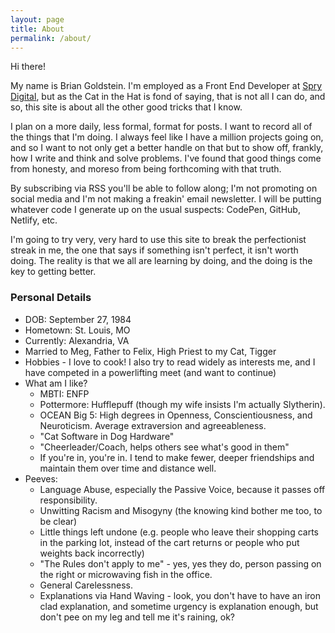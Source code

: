 ```yaml
---
layout: page
title: About
permalink: /about/
---
```


Hi there!

My name is Brian Goldstein. I'm employed as a Front End Developer at [Spry Digital](https://sprydigital.com/ "Spry Digital"), but as the Cat in the Hat is fond of saying, that is not all I can do, and so, this site is about all the other good tricks that I know. 

I plan on a more daily, less formal, format for posts. I want to record all of the things that I'm doing. I always feel like I have a million projects going on, and so I want to not only get a better handle on that but to show off, frankly, how I write and think and solve problems. I've found that good things come from honesty, and moreso from being forthcoming with that truth.  

By subscribing via RSS you'll be able to follow along; I'm not promoting on social media and I'm not making a freakin' email newsletter. I will be putting whatever code I generate up on the usual suspects: CodePen, GitHub, Netlify, etc. 

I'm going to try very, very hard to use this site to break the perfectionist streak in me, the one that says if something isn't perfect, it isn't worth doing. The reality is that we all are learning by doing, and the doing is the key to getting better. 

### Personal Details 

+ DOB: September 27, 1984
+ Hometown: St. Louis, MO
+ Currently: Alexandria, VA
+ Married to Meg, Father to Felix, High Priest to my Cat, Tigger
+ Hobbies - I love to cook! I also try to read widely as interests me, and I have competed in a powerlifting meet (and want to continue)
+ What am I like? 
	+ MBTI: ENFP
	+ Pottermore: Hufflepuff (though my wife insists I'm actually Slytherin).
	+ OCEAN Big 5: High degrees in Openness, Conscientiousness, and Neuroticism. Average extraversion and agreeableness.
	+ "Cat Software in Dog Hardware" 
	+ "Cheerleader/Coach, helps others see what's good in them"
	+ If you're in, you're in. I tend to make fewer, deeper friendships and maintain them over time and distance well. 
+ Peeves:
	+ Language Abuse, especially the Passive Voice, because it passes off responsibility.
	+ Unwitting Racism and Misogyny (the knowing kind bother me too, to be clear)
	+ Little things left undone (e.g. people who leave their shopping carts in the parking lot, instead of the cart returns or people who put weights back incorrectly)
	+ "The Rules don't apply to me" - yes, yes they do, person passing on the right or microwaving fish in the office. 
	+ General Carelessness. 
	+ Explanations via Hand Waving - look, you don't have to have an iron clad explanation, and sometime urgency is explanation enough, but don't pee on my leg and tell me it's raining, ok?


